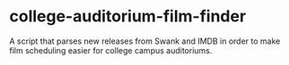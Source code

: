 # college-auditorium-film-finder
A script that parses new releases from Swank and IMDB in order to make film scheduling easier for college campus auditoriums.
